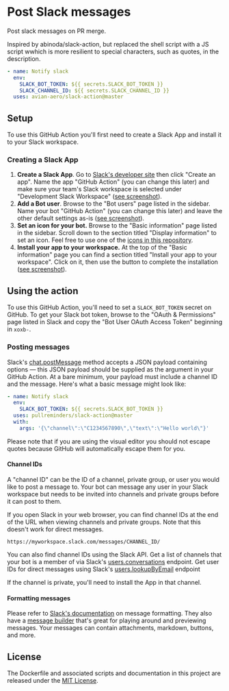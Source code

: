 # Post Slack messages

Post slack messages on PR merge.

Inspired by abinoda/slack-action, but replaced the shell script with a JS script wwhich is more resilient to special characters, such as quotes, in the description.

```yaml
- name: Notify slack
  env:
    SLACK_BOT_TOKEN: ${{ secrets.SLACK_BOT_TOKEN }}
    SLACK_CHANNEL_ID: ${{ secrets.SLACK_CHANNEL_ID }}
  uses: avian-aero/slack-action@master
```

## Setup

To use this GitHub Action you'll first need to create a Slack App and install it to your Slack workspace.

### Creating a Slack App

1. **Create a Slack App**. Go to [Slack's developer site](https://api.slack.com/apps) then click "Create an app". Name the app "GitHub Action" (you can change this later) and make sure your team's Slack workspace is selected under "Development Slack Workspace" ([see screenshot](docs/images/slack-app.png)).
2. **Add a Bot user**. Browse to the "Bot users" page listed in the sidebar. Name your bot "GitHub Action" (you can change this later) and leave the other default settings as-is ([see screenshot](docs/images/bot-user.png)).
3. **Set an icon for your bot.** Browse to the "Basic information" page listed in the sidebar. Scroll down to the section titled "Display information" to set an icon. Feel free to use one of the [icons in this repository](docs/app-icons).
4. **Install your app to your workspace.** At the top of the "Basic information" page you can find a section titled "Install your app to your workspace". Click on it, then use the button to complete the installation ([see screenshot](docs/images/install-slack-app.png)).

## Using the action

To use this GitHub Action, you'll need to set a `SLACK_BOT_TOKEN` secret on GitHub. To get your Slack bot token, browse to the "OAuth & Permissions" page listed in Slack and copy the "Bot User OAuth Access Token" beginning in `xoxb-`.

### Posting messages

Slack's [chat.postMessage](https://api.slack.com/methods/chat.postMessage) method accepts a JSON payload containing options — this JSON payload should be supplied as the argument in your GitHub Action. At a bare minimum, your payload must include a channel ID and the message. Here's what a basic message might look like:

```yaml
- name: Notify slack
  env:
    SLACK_BOT_TOKEN: ${{ secrets.SLACK_BOT_TOKEN }}
  uses: pullreminders/slack-action@master
  with:
    args: '{\"channel\":\"C1234567890\",\"text\":\"Hello world\"}'
```

Please note that if you are using the visual editor you should not escape quotes because GitHub will automatically escape them for you.

#### Channel IDs

A "channel ID" can be the ID of a channel, private group, or user you would like to post a message to. Your bot can message any user in your Slack workspace but needs to be invited into channels and private groups before it can post to them.

If you open Slack in your web browser, you can find channel IDs at the end of the URL when viewing channels and private groups. Note that this doesn't work for direct messages.

```
https://myworkspace.slack.com/messages/CHANNEL_ID/
```

You can also find channel IDs using the Slack API. Get a list of channels that your bot is a member of via Slack's [users.conversations](https://api.slack.com/methods/users.conversations) endpoint. Get user IDs for direct messages using Slack's [users.lookupByEmail](https://api.slack.com/methods/users.lookupByEmail) endpoint

If the channel is private, you'll need to install the App in that channel.

#### Formatting messages

Please refer to [Slack's documentation](https://api.slack.com/docs/messages) on message formatting. They also have a [message builder](https://api.slack.com/docs/messages/builder) that's great for playing around and previewing messages. Your messages can contain attachments, markdown, buttons, and more.

## License

The Dockerfile and associated scripts and documentation in this project are released under the [MIT License](LICENSE).
